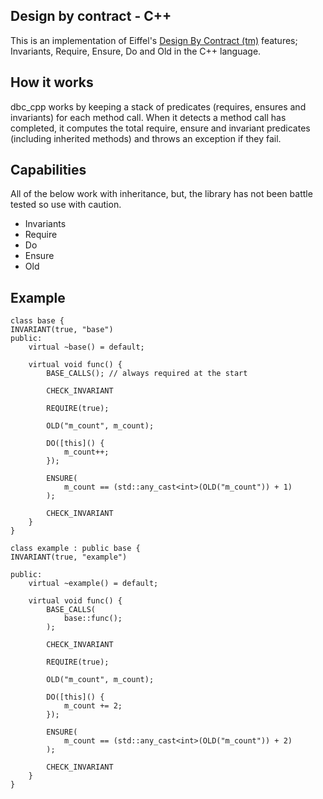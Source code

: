 ## Design by contract - C++


This is an implementation of Eiffel's [Design By Contract (tm)](https://www.eiffel.org/doc/solutions/Design_by_Contract_and_Assertions) features; Invariants, Require, Ensure, Do and Old in the C++ language.

## How it works

dbc_cpp works by keeping a stack of predicates (requires, ensures and invariants) for each method call. When it detects a method call has completed,
it computes the total require, ensure and invariant predicates (including inherited methods) and throws an exception if they fail.

## Capabilities
All of the below work with inheritance, but, the library has not been battle tested so use with caution.

- Invariants
- Require 
- Do
- Ensure
- Old


## Example
```
class base {
INVARIANT(true, "base")
public:
 	virtual ~base() = default;
  
	virtual void func() {
		BASE_CALLS(); // always required at the start
    
		CHECK_INVARIANT
    
		REQUIRE(true);
    
		OLD("m_count", m_count);
    
		DO([this]() {
			m_count++;
		});
    
		ENSURE(
			m_count == (std::any_cast<int>(OLD("m_count")) + 1)
		);
    
		CHECK_INVARIANT
	}
}

class example : public base {
INVARIANT(true, "example")

public:
 	virtual ~example() = default;
  
	virtual void func() {
		BASE_CALLS(
			base::func();
		);
    
		CHECK_INVARIANT
    
		REQUIRE(true);
    
		OLD("m_count", m_count);
    
		DO([this]() {
			m_count += 2;
		});
    
		ENSURE(
			m_count == (std::any_cast<int>(OLD("m_count")) + 2)
		);
    
		CHECK_INVARIANT
	}
}
```
